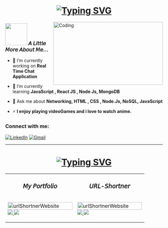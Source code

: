 
<h1 align="center"><a href=""><img src="https://readme-typing-svg.demolab.com?font=Fira+Code&weight=10&size=25&duration=850&pause=1000&color=F7531A&width=435&lines=%F0%9D%99%83%F0%9D%99%9E...%F0%9D%99%84+%F0%9D%99%96%F0%9D%99%A2+%F0%9D%99%8D%F0%9D%99%9E%F0%9D%99%98%F0%9D%99%9D%F0%9D%99%96%F0%9D%99%A7%F0%9D%99%99;I%CD%8E+%CD%8Ea%CD%8Em%CD%8E+%CD%8Ea%CD%8E+%CD%8EB%CD%8Ea%CD%8Ec%CD%8Ek%CD%8Ee%CD%8En%CD%8Ed%CD%8E-%CD%8ED%CD%8Ee%CD%8Ev%CD%8Ee%CD%8El%CD%8Eo%CD%8Ep%CD%8Ee%CD%8Er%CD%8E" alt="Typing SVG" /></a></a></h1>



<img align="right" alt="Coding" border-radius ="20px" width="350" height = "200"  src="https://media.giphy.com/media/qgQUggAC3Pfv687qPC/giphy.gif"></img></h1>


### <img src="https://media1.giphy.com/media/U29iRRUrtx1wjD4GR4/giphy.gif?cid=ecf05e472yvv7uqxuu6ufigm31tr1pxus9h4mrfjo8180qzh&rid=giphy.gif&ct=s" width="70"> 𝘈 𝘓𝘪𝘵𝘵𝘭𝘦 𝘔𝘰𝘳𝘦 𝘈𝘣𝘰𝘶𝘵 𝘔𝘦... 
- 🔭 I’m currently working on **Real Time Chat Application**     

- 🌱 I’m currently learning **JavaScript , React JS , Node Js, MongoDB**  

- 💬 Ask me about **Networking, HTML , CSS , Node.Js, NoSQL, JavaScript**     

- ⚡  **I enjoy playing videoGames and i love to watch anime.**  

<h3 align="left">Connect with me:</h3>
<div align="left">
  <a href="https://www.linkedin.com/in/richard-ab978218b/"><img alt="LinkedIn" src="https://img.shields.io/badge/linkedin-%230077B5.svg?style=for-the-badge&logo=linkedin&logoColor=white"/></a>
  <a href="mailto:richardnova1999@gmail.com"><img alt="Gmail" src="https://img.shields.io/badge/Gmail-D14836?style=for-the-badge&logo=gmail&logoColor=white"/></a>

</div>

<hr>
<h1 align="center"><a href="https://git.io/typing-svg"><img src="https://readme-typing-svg.demolab.com?font=Fira+Code&size=30&duration=1000&pause=50&color=F70C8C&background=26FF1400&width=435&lines=PROJECTS" alt="Typing SVG" /></a></h1>

<table>
          <tr>
    <td width="50%" valign="top">
      <h3 align="center">𝘔𝘺 𝘗𝘰𝘳𝘵𝘧𝘰𝘭𝘪𝘰</h3>
          <br />
      <a target="_blank" href="https://richard-it.vercel.app/">
            <img src="https://user-images.githubusercontent.com/78643671/188394968-be7d09bb-9dc9-48f2-b1bc-d845c8afdf07.png" width="100%"  alt="urlShortnerWebsite"/>
        </a>
  <a href="#" target="_blank">
    <img src="https://img.shields.io/static/v1?label=|&message=CODE&color=05F718&style=plastic&logo=github&logo-color=white"/>
  </a>  
  <a href="https://richard-it.vercel.app/">
    <img src="https://img.shields.io/static/v1?label=|&message=WEBSITE&color=82D8F9&style=plastic&logo=google-chrome&logo-color=white"/>
  </a>
      </p>
    </td>
      <td width="50%" valign="top">
      <h3 align="center">𝘜𝘙𝘓-𝘚𝘩𝘰𝘳𝘵𝘯𝘦𝘳</h3>
          <br />
      <a target="_blank" href="https://url-shorter-inky.vercel.app/">
            <img src="https://techviral.net/wp-content/uploads/2018/05/URL-SHORTENER.png" width="100%"  alt="urlShortnerWebsite"/>
        </a>
  <a href="#" target="_blank">
    <img src="https://img.shields.io/static/v1?label=|&message=CODE&color=05F718&style=plastic&logo=github&logo-color=white"/>
  </a>  
  <a href="https://url-shorter-inky.vercel.app/">
    <img src="https://img.shields.io/static/v1?label=|&message=WEBSITE&color=82D8F9&style=plastic&logo=google-chrome&logo-color=white"/>
  </a>
      </p>
    </td>
    </tr>
  
  
   
  
</table>



